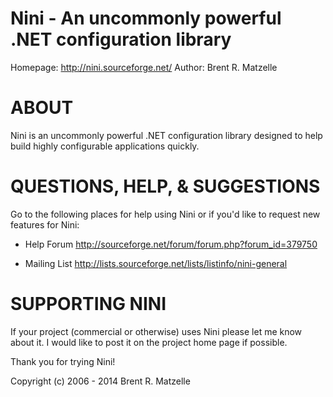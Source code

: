 # Nini - An uncommonly powerful .NET configuration library

Homepage: http://nini.sourceforge.net/
Author:   Brent R. Matzelle

# ABOUT

Nini is an uncommonly powerful .NET configuration library designed to help 
build highly configurable applications quickly.

# QUESTIONS, HELP, & SUGGESTIONS

Go to the following places for help using Nini or if you'd like to request 
new features for Nini:

* Help Forum
  http://sourceforge.net/forum/forum.php?forum_id=379750

* Mailing List
  http://lists.sourceforge.net/lists/listinfo/nini-general

# SUPPORTING NINI

If your project (commercial or otherwise) uses Nini please let me know about it.
I would like to post it on the project home page if possible.  

Thank you for trying Nini!

Copyright (c) 2006 - 2014 Brent R. Matzelle
